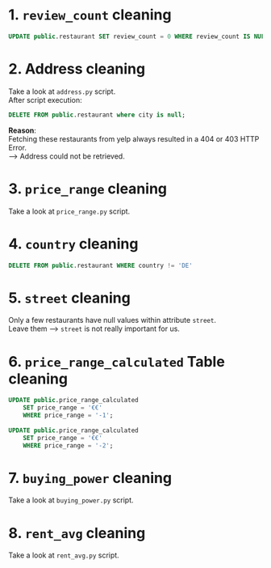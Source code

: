 # 1. ```review_count``` cleaning
```sql
UPDATE public.restaurant SET review_count = 0 WHERE review_count IS NULL;
```

# 2. Address cleaning
Take a look at ```address.py``` script.
<br>
After script execution:
```sql
DELETE FROM public.restaurant where city is null;
```
<b>Reason</b>:
<br>
Fetching these restaurants from yelp always resulted in a 404 or 403 HTTP Error.
<br>
--> Address could not be retrieved.

# 3. ```price_range``` cleaning
Take a look at ```price_range.py``` script.

# 4.  ```country``` cleaning
```sql
DELETE FROM public.restaurant WHERE country != 'DE'
```

# 5.  ```street``` cleaning
Only a few restaurants have null values within attribute ```street```.
<br>
Leave them --> ```street``` is not really important for us.

# 6.  ```price_range_calculated``` Table cleaning
```sql
UPDATE public.price_range_calculated
	SET price_range = '€€'
	WHERE price_range = '-1';
	
UPDATE public.price_range_calculated
	SET price_range = '€€'
	WHERE price_range = '-2';
```

# 7. ```buying_power``` cleaning
Take a look at ```buying_power.py``` script.

# 8. ```rent_avg``` cleaning
Take a look at ```rent_avg.py``` script.